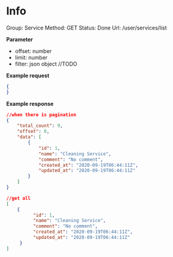 # Info

Group: Service
Method: GET
Status: Done
Url: /user/services/list

**Parameter**

- offset: number
- limit: number
- filter: json object  //TODO

**Example request**

```json
{
}
```

**Example response**

```json
//when there is pagination
{
    "total_count": 9,
    "offset": 0,
    "data": [
        {
            "id": 1,
            "name": "Cleaning Service",
            "comment": "No comment",
            "created_at": "2020-09-19T06:44:11Z",
            "updated_at": "2020-09-19T06:44:11Z"
        }
    ]
}

//get all
[
    {
          "id": 1,
          "name": "Cleaning Service",
          "comment": "No comment",
          "created_at": "2020-09-19T06:44:11Z",
          "updated_at": "2020-09-19T06:44:11Z"
     }
]
```